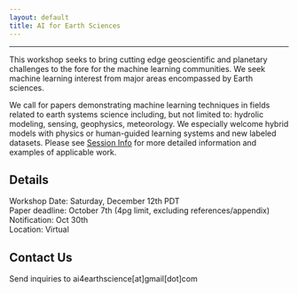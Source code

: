 ```yaml
---
layout: default
title: AI for Earth Sciences
---
```

---
This workshop seeks to bring cutting edge geoscientific and planetary challenges to the fore for the machine learning communities. We seek machine learning interest from major areas encompassed by Earth sciences. 

We call for papers demonstrating machine learning techniques in fields related to earth systems science including, but not limited to: hydrolic modeling, sensing, geophysics, meteorology. We especially welcome hybrid models with physics or human-guided learning systems and new labeled datasets. Please see [Session Info](https://github.com/ai4earthscience/neurips-2020-workshop/blob/master/sessions.md) for more detailed information and examples of applicable work. 

## Details 

Workshop Date: Saturday, December 12th PDT   
Paper deadline: October 7th (4pg limit, excluding references/appendix)  
Notification: Oct 30th  
Location: Virtual  
 
## Contact Us

Send inquiries to ai4earthscience[at]gmail[dot]com
